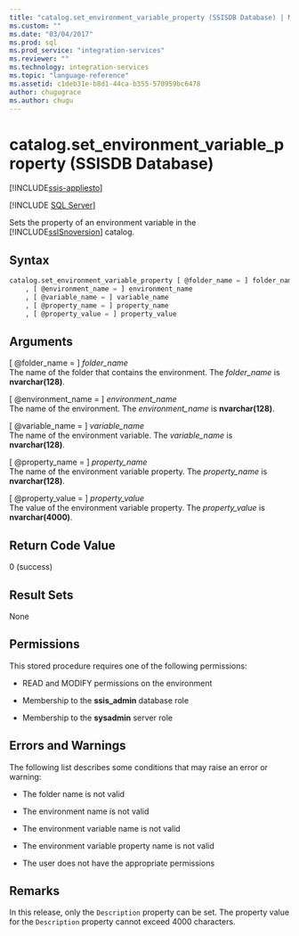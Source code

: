 ```yaml
---
title: "catalog.set_environment_variable_property (SSISDB Database) | Microsoft Docs"
ms.custom: ""
ms.date: "03/04/2017"
ms.prod: sql
ms.prod_service: "integration-services"
ms.reviewer: ""
ms.technology: integration-services
ms.topic: "language-reference"
ms.assetid: c1deb31e-b8d1-44ca-b355-570959bc6478
author: chugugrace
ms.author: chugu
---
```

# catalog.set_environment_variable_property (SSISDB Database)

[!INCLUDE[ssis-appliesto](../../includes/ssis-appliesto-ssvrpluslinux-asdb-asdw-xxx.md)]


[!INCLUDE [SQL Server](../../includes/applies-to-version/_ssnoversion.md)]

  Sets the property of an environment variable in the [!INCLUDE[ssISnoversion](../../includes/ssisnoversion-md.md)] catalog.  
  
## Syntax  
  
```sql  
catalog.set_environment_variable_property [ @folder_name = ] folder_name  
    , [ @environment_name = ] environment_name  
    , [ @variable_name = ] variable_name  
    , [ @property_name = ] property_name  
    , [ @property_value = ] property_value  
```  
  
## Arguments  
 [ @folder_name = ] *folder_name*  
 The name of the folder that contains the environment. The *folder_name* is **nvarchar(128)**.  
  
 [ @environment_name = ] *environment_name*  
 The name of the environment. The *environment_name* is **nvarchar(128)**.  
  
 [ @variable_name = ] *variable_name*  
 The name of the environment variable. The *variable_name* is **nvarchar(128)**.  
  
 [ @property_name = ] *property_name*  
 The name of the environment variable property. The *property_name* is **nvarchar(128)**.  
  
 [ @property_value = ] *property_value*  
 The value of the environment variable property. The *property_value* is **nvarchar(4000)**.  
  
## Return Code Value  
 0 (success)  
  
## Result Sets  
 None  
  
## Permissions  
 This stored procedure requires one of the following permissions:  
  
-   READ and MODIFY permissions on the environment  
  
-   Membership to the **ssis_admin** database role  
  
-   Membership to the **sysadmin** server role  
  
## Errors and Warnings  
 The following list describes some conditions that may raise an error or warning:  
  
-   The folder name is not valid  
  
-   The environment name is not valid  
  
-   The environment variable name is not valid  
  
-   The environment variable property name is not valid  
  
-   The user does not have the appropriate permissions  
  
## Remarks  
 In this release, only the `Description` property can be set. The property value for the `Description` property cannot exceed 4000 characters.  
  
  
